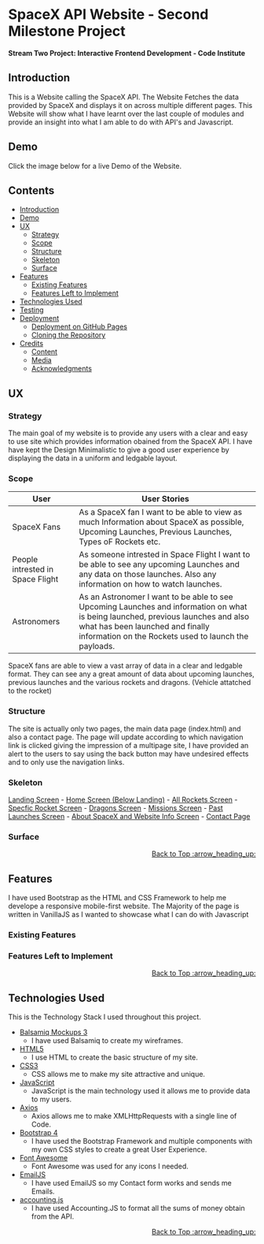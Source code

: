 # SpaceX API Website - Second Milestone Project
**Stream Two Project: Interactive Frontend Development - Code Institute**

## Introduction
This is a Website calling the SpaceX API. The Website Fetches the data provided by SpaceX and displays it on
across multiple different pages. This Website will show what I have learnt over the last couple of modules and
provide an insight into what I am able to do with API's and Javascript.

## Demo
Click the image below for a live Demo of the Website.

## Contents
- [Introduction](#tom-jones-personal-portfolio---first-milestone-project)
- [Demo](#demo)
- [UX](#ux)
    * [Strategy](#strategy)
    * [Scope](#scope)
    * [Structure](#structure)
    * [Skeleton](#skeleton)
    * [Surface](#surface)
- [Features](#features)
    * [Existing Features](#existing-features)
    * [Features Left to Implement](#features-left-to-implement)
- [Technologies Used](#technologies-used")
- [Testing](#testing)
- [Deployment](#deployment)
    * [Deployment on GitHub Pages](#deployment-on-github-pages)
    * [Cloning the Repository](#cloning-the-repository)
- [Credits](#credits)
    * [Content](#content)
    * [Media](#media)
    * [Acknowledgments](#acknowledgements)

## UX
### Strategy
The main goal of my website is to provide any users with a clear and easy to use site which provides information
obained from the SpaceX API. I have have kept the Design Minimalistic to give a good user experience by displaying
the data in a uniform and ledgable layout.

### Scope
| User | User Stories |
| ------ | ------ |
| SpaceX Fans | As a SpaceX fan I want to be able to view as much Information about SpaceX as possible, Upcoming Launches, Previous Launches, Types oF Rockets etc. |
| People intrested in Space Flight | As someone intrested in Space Flight I want to be able to see any upcoming Launches and any data on those launches. Also any information on how to watch launches.  |
| Astronomers | As an Astronomer I want to be able to see Upcoming Launches and information on what is being launched, previous launches and also what has been launched and finally information on the Rockets used to launch the payloads. |

SpaceX fans are able to view a vast array of data in a clear and ledgable format. They can see any a great amount of 
data about upcoming launches, previous launches and the various rockets and dragons. (Vehicle attatched to the rocket)  


### Structure
The site is actually only two pages, the main data page (index.html) and also a contact page. The page will update according to which navigation link
is clicked giving the impression of a multipage site, I have provided an alert to the users to say using the back button may have undesired effects and 
to only use the navigation links. 

### Skeleton
[Landing Screen](https://github.com/kushberrycream/spacex/blob/master/assets/wireframes/Landing%20_%20Home%20Screen.png?raw=true) - [Home Screen (Below Landing)](https://github.com/kushberrycream/spacex/blob/master/assets/wireframes/Home%20Screen%20(Below%20Landing).png?raw=true) - 
[All Rockets Screen](https://github.com/kushberrycream/spacex/blob/master/assets/wireframes/Rockets%20Screen.png?raw=true) - [Specfic Rocket Screen](https://github.com/kushberrycream/spacex/blob/master/assets/wireframes/Rocket%20Spec%20Screen.png?raw=true) - 
[Dragons Screen](https://github.com/kushberrycream/spacex/blob/master/assets/wireframes/Dragons%20Screen.png?raw=true) - [Missions Screen](https://github.com/kushberrycream/spacex/blob/master/assets/wireframes/Missions%20Screen%20.png?raw=true) -
[Past Launches Screen](https://github.com/kushberrycream/spacex/blob/master/assets/wireframes/Launches%20Screen.png?raw=true) - [About SpaceX and Website Info Screen](https://github.com/kushberrycream/spacex/blob/master/assets/wireframes/about-screen.png?raw=true) -
[Contact Page](https://github.com/kushberrycream/spacex/blob/master/assets/wireframes/Contact%20Page.png?raw=true)

 
### Surface


<p align="right">
  <a href="#tom-jones-personal-portfolio---first-milestone-project">Back to Top :arrow_heading_up:</a> 
</p>

## Features

I have used Bootstrap as the HTML and CSS Framework to help me develope a responsive mobile-first website. The Majority of the page is written in 
VanillaJS as I wanted to showcase what I can do with Javascript 

### Existing Features


### Features Left to Implement


<p align="right">
  <a href="#tom-jones-personal-portfolio---first-milestone-project">Back to Top :arrow_heading_up:</a> 
</p>

## Technologies Used

This is the Technology Stack I used throughout this project.

- [Balsamiq Mockups 3](https://balsamiq.com/)
    - I have used Balsamiq to create my wireframes.
- [HTML5](https://www.w3.org/html/)
    - I use HTML to create the basic structure of my site.
- [CSS3](https://www.w3.org/Style/CSS/Overview.en.html)
    - CSS allows me to make my site attractive and unique.
- [JavaScript](https://www.javascript.com/)
    - JavaScript is the main technology used it allows me to provide data to my users.
- [Axios](https://github.com/axios/axios)
    - Axios allows me to make XMLHttpRequests with a single line of Code.
- [Bootstrap 4](https://getbootstrap.com/)
    - I have used the Bootstrap Framework and multiple components with my own CSS styles to
    create a great User Experience.
- [Font Awesome](https://fontawesome.com/)
    - Font Awesome was used for any icons I needed.
- [EmailJS](https://www.emailjs.com/)
    - I have used EmailJS so my Contact form works and sends me Emails.
- [accounting.js](https://github.com/openexchangerates/accounting.js/)
    - I have used Accounting.JS to format all the sums of money obtain from the API.


<p align="right">
  <a href="#tom-jones-personal-portfolio---first-milestone-project">Back to Top :arrow_heading_up:</a> 
</p>
